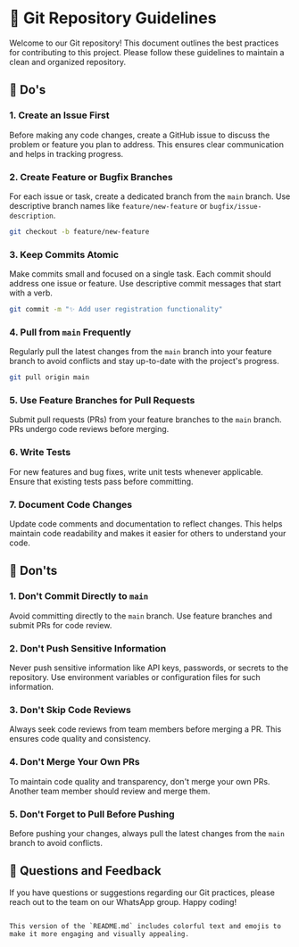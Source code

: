 # 🚀 Git Repository Guidelines

Welcome to our Git repository! This document outlines the best practices for contributing to this project. Please follow these guidelines to maintain a clean and organized repository.

## 🌟 Do's

### 1. Create an Issue First

Before making any code changes, create a GitHub issue to discuss the problem or feature you plan to address. This ensures clear communication and helps in tracking progress.

### 2. Create Feature or Bugfix Branches

For each issue or task, create a dedicated branch from the `main` branch. Use descriptive branch names like `feature/new-feature` or `bugfix/issue-description`.

```bash
git checkout -b feature/new-feature
```

### 3. Keep Commits Atomic

Make commits small and focused on a single task. Each commit should address one issue or feature. Use descriptive commit messages that start with a verb.

```bash
git commit -m "✨ Add user registration functionality"
```

### 4. Pull from `main` Frequently

Regularly pull the latest changes from the `main` branch into your feature branch to avoid conflicts and stay up-to-date with the project's progress.

```bash
git pull origin main
```

### 5. Use Feature Branches for Pull Requests

Submit pull requests (PRs) from your feature branches to the `main` branch. PRs undergo code reviews before merging.

### 6. Write Tests

For new features and bug fixes, write unit tests whenever applicable. Ensure that existing tests pass before committing.

### 7. Document Code Changes

Update code comments and documentation to reflect changes. This helps maintain code readability and makes it easier for others to understand your code.

## 🚫 Don'ts

### 1. Don't Commit Directly to `main`

Avoid committing directly to the `main` branch. Use feature branches and submit PRs for code review.

### 2. Don't Push Sensitive Information

Never push sensitive information like API keys, passwords, or secrets to the repository. Use environment variables or configuration files for such information.

### 3. Don't Skip Code Reviews

Always seek code reviews from team members before merging a PR. This ensures code quality and consistency.

### 4. Don't Merge Your Own PRs

To maintain code quality and transparency, don't merge your own PRs. Another team member should review and merge them.

### 5. Don't Forget to Pull Before Pushing

Before pushing your changes, always pull the latest changes from the `main` branch to avoid conflicts.

## 💬 Questions and Feedback

If you have questions or suggestions regarding our Git practices, please reach out to the team on our WhatsApp group. Happy coding!
```

This version of the `README.md` includes colorful text and emojis to make it more engaging and visually appealing.
